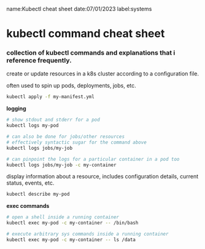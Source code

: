 name:Kubectl cheat sheet
date:07/01/2023
label:systems

# kubectl command cheat sheet
### collection of kubectl commands and explanations that i reference frequently.

create or update resources in a k8s cluster according to a configuration file.

often used to spin up pods, deployments, jobs, etc.

```bash
kubectl apply -f my-manifest.yml
```

__logging__ 

```bash
# show stdout and stderr for a pod
kubectl logs my-pod

# can also be done for jobs/other resources
# effectively syntactic sugar for the command above
kubectl logs jobs/my-job

# can pinpoint the logs for a particular container in a pod too
kubectl logs jobs/my-job -c my-container
```

display information about a resource, includes configuration details, current status, events, etc.
```bash
kubectl describe my-pod
```


__exec commands__
```bash
# open a shell inside a running container
kubectl exec my-pod -c my-container -- /bin/bash

# execute arbitrary sys commands inside a running container
kubectl exec my-pod -c my-container -- ls /data
```
